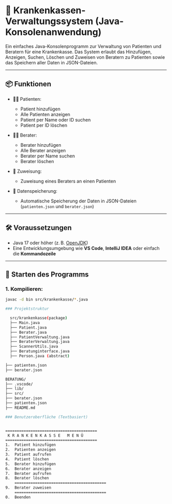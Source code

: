 # 🏥 Krankenkassen-Verwaltungssystem (Java-Konsolenanwendung)

Ein einfaches Java-Konsolenprogramm zur Verwaltung von Patienten und Beratern für eine Krankenkasse. Das System erlaubt das Hinzufügen, Anzeigen, Suchen, Löschen und Zuweisen von Beratern zu Patienten sowie das Speichern aller Daten in JSON-Dateien.

---

## 📦 Funktionen

- 🧑‍⚕️ Patienten:
  - Patient hinzufügen
  - Alle Patienten anzeigen
  - Patient per Name oder ID suchen
  - Patient per ID löschen

- 👨‍💼 Berater:
  - Berater hinzufügen
  - Alle Berater anzeigen
  - Berater per Name suchen
  - Berater löschen

- 🔁 Zuweisung:
  - Zuweisung eines Beraters an einen Patienten

- 💾 Datenspeicherung:
  - Automatische Speicherung der Daten in JSON-Dateien (`patienten.json` und `berater.json`)

---

## 🛠️ Voraussetzungen

- Java 17 oder höher (z. B. [OpenJDK](https://jdk.java.net/))
- Eine Entwicklungsumgebung wie **VS Code**, **IntelliJ IDEA** oder einfach die **Kommandozeile**

---

## 🚀 Starten des Programms

### 1. Kompilieren:

```bash
javac -d bin src/krankenkasse/*.java

### Projektstruktur

  src/krankenkasse(package)
  ├── Main.java
  ├── Patient.java
  ├── Berater.java
  ├── PatientVerwaltung.java
  ├── BeraterVerwaltung.java
  ├── ScannerUtils.java
  ├── Beratunginterface.java
  ├── Person.java (abstract)

├── patienten.json
├── berater.json

BERATUNG/
├── .vscode/
├── lib/
├── src/
├── berater.json
├── patienten.json
├── README.md 

### Benutzeroberfläche (Textbasiert)


========================================
 K R A N K E N K A S S E   M E N Ü
========================================
1.  Patient hinzufügen
2.  Patienten anzeigen
3.  Patient aufrufen
4.  Patient löschen
5.  Berater hinzufügen
6.  Berater anzeigen
7.  Berater aufrufen
8.  Berater löschen
    ========================================
9.  Berater zuweisen
    ========================================
0.  Beenden
